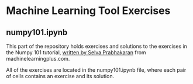# Machine Learning Tool Exercises

## numpy101.ipynb

This part of the repository holds exercises and solutions to the exercises in the Numpy 101 tutorial,
[written by Selva Prabhakaran] from machinelearningplus.com.

All of the exercises are located in the numpy101.ipynb file, where each pair of cells contains an exercise and its solution.

[written by Selva Prabhakaran]: https://www.machinelearningplus.com/python/101-numpy-exercises-python/
